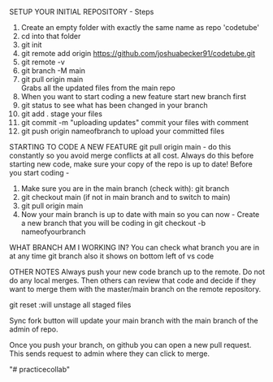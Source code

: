 
SETUP YOUR INITIAL REPOSITORY - Steps
1. Create an empty folder with exactly the same name as repo 'codetube'
2. cd into that folder
3. git init 
4. git remote add origin https://github.com/joshuabecker91/codetube.git
5. git remote -v
6. git branch -M main
7. git pull origin main  
   Grabs all the updated files from the main repo
8. When you want to start coding a new feature start new branch first
9. git status to see what has been changed in your branch
10. git add .  stage your files
11. git commit -m "uploading updates"  commit your files with comment  
12. git push origin nameofbranch     to upload your committed files


STARTING TO CODE A NEW FEATURE
git pull origin main - do this constantly so you avoid merge conflicts at all cost. Always do this before starting new code, make sure your copy of the repo is up to date! Before you start coding -
1. Make sure you are in the main branch (check with):  git branch 
2. git checkout main   (if not in main branch and to switch to main)
3. git pull origin main 
4. Now your main branch is up to date with main so you can now -
   Create a new branch that you will be coding in
   git checkout -b nameofyourbranch


WHAT BRANCH AM I WORKING IN?
You can check what branch you are in at any time
git branch
also it shows on bottom left of vs code


OTHER NOTES
Always push your new code branch up to the remote. Do not do any local merges. Then others can review that code and decide if they want to merge them with the master/main branch on the remote repository.

git reset         :will unstage all staged files 

Sync fork button will update your main branch with the main branch of the admin of repo.

Once you push your branch, on github you can open a new pull request. This sends request to admin where they can click to merge.

"# practicecollab" 